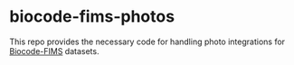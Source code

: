 # biocode-fims-photos

This repo provides the necessary code for handling photo integrations for [Biocode-FIMS](https://github.com/biocodellc/biocode-fims-commons/) datasets.
